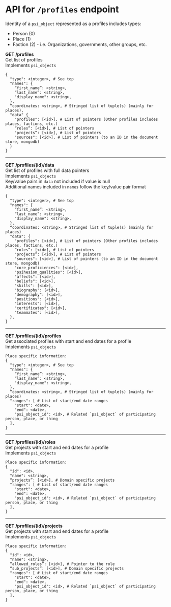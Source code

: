 # API for `/profiles` endpoint
Identity of a `psi_object` represented as a profiles includes types:
- Person (0)
- Place (1)
- Faction (2) - i.e. Organizations, governments, other groups, etc.


**GET /profiles**
<br>
Get list of profiles <br>
Implements `psi_objects`

```
{
  "type": <integer>, # See top
  "names": {
    “first_name”: <string>,
    “last_name”: <string>,
    "display_name": <string>,
  },
  “coordinates: <string>, # Stringed list of tuple(s) (mainly for places),
  "data" {
    "profiles": [<id>], # List of pointers (Other profiles includes places, factions, etc.)
    “roles”: [<id>], # List of pointers
    "projects”: [<id>], # List of pointers
    "sources": [<id>], # List of pointers (to an ID in the document store, mongodb)
  }
}
```
---
**GET /profiles/(id)/data**
<br>
Get list of profiles with full data pointers <br>
Implements `psi_objects` <br>
Key/value pairs in `data` not included if value is null <br>
Additional names included in `names` follow the key/value pair format <br>

```
{
  "type": <integer>, # See top
  "names": {
    “first_name”: <string>,
    “last_name”: <string>,
    "display_name": <string>,
  },
  “coordinates: <string>, # Stringed list of tuple(s) (mainly for places)
  "data": {
    "profiles": [<id>], # List of pointers (Other profiles includes places, factions, etc.)
    “roles”: [<id>], # List of pointers
    "projects”: [<id>], # List of pointers
    "sources": [<id>], # List of pointers (to an ID in the document store, mongodb)
    "core_proficiences": [<id>],
    "psihesion_qualities": [<id>],
    "affects": [<id>],
    "beliefs": [<id>],
    "skills": [<id>],
    "biography": [<id>],
    "demography": [<id>],
    "positions": [<id>],
    "interests": [<id>],
    "certificates": [<id>],
    "teammates": [<id>],
  },
}
```
---
**GET /profiles/(id)/profiles**
<br>
Get associated profiles with start and end dates for a profile<br>
Implements `psi_objects`
```
Place specific information:
{
  "type": <integer>, # See top
  "names": {
    “first_name”: <string>,
    “last_name”: <string>,
    "display_name": <string>,
  },
  “coordinates: <string>, # Stringed list of tuple(s) (mainly for places)
  "ranges": [ # List of start/end date ranges
    "start": <date>,
    "end": <date>,
    "psi_object_id": <id>, # Related `psi_object` of participating person, place, or thing
  ],
}
```
---
**GET /profiles/(id)/roles**
<br>
Get projects with start and end dates for a profile<br>
Implements `psi_objects`
```
Place specific information:
{
  "id": <id>,
  "name": <string>,
  “projects”: [<id>], # Domain specific projects
  "ranges": [ # List of start/end date ranges
    "start": <date>,
    "end": <date>,
    "psi_object_id": <id>, # Related `psi_object` of participating person, place, or thing
  ],
}
```
---
**GET /profiles/(id)/projects**
<br>
Get projects with start and end dates for a profile<br>
Implements `psi_objects`
```
Place specific information:
{
  "id": <id>,
  "name": <string>,
  “allowed_roles”: [<id>], # Pointer to the role
  “sub_projects”: [<id>], # Domain specific projects
  "ranges": [ # List of start/end date ranges
    "start": <date>,
    "end": <date>,
    "psi_object_id": <id>, # Related `psi_object` of participating person, place, or thing
  ],
}
```

